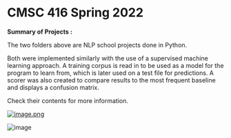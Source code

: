 # CMSC 416 Spring 2022

**Summary of Projects :**

The two folders above are NLP school projects done in Python. 

Both were implemented similarly with the use of a supervised machine learning approach. A training corpus is read in to be used as a model for the program to learn from, which is later used on a test file for predictions. A scorer was also created to compare results to the most frequent baseline and displays a confusion matrix. 

Check their contents for more information. 

[![image.png](https://i.postimg.cc/qMzZkWsT/image.png)](https://postimg.cc/crGch9k9)

![image](https://user-images.githubusercontent.com/61268356/167977780-40d79762-554e-41e5-a94c-3ccf0a76ea50.png)
